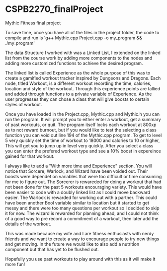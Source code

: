 # CSPB2270_finalProject
Mythic Fitness final project 

To save time, once you have all of the files in the project folder, the code to compile and run is 
'g++ Mythic.cpp Project.cpp -o my_program && ./my_program'


The data Structure I worked with was a Linked List, I extended on the linked list from the course work by adding 
more components to the nodes and adding more customized functions to achieve the desired program. 

The linked list is called Experience as the whole purpose of this was to create a gamified workout tracker inspired by Dungeons and Dragons. 
Each node, titled Workout, is a different workout recording the time, calories, location and style of the workout. 
Through this experience points are tallied and added through functions to a private variable of Experience. 
As the user progresses they can chose a class that will give boosts to certain styles of  workout. 

Once you have loaded in the Project.cpp, Mythic.cpp and Mythic.h you can run the program. 
It will prompt you to either enter a workout, get a summary of past workouts, or quit. 
The program itself locks each workout at 800xp as to not reward burnout, but if you would like to test the selecting a class function you can void out line 194 of the Mythic.cpp 
program. To get to level 5 very quickly set the time of workout to 18000 and calories to 10 or higher, 
This will get you to jump up in level very quickly. After you select a class you can enter the prefered workout type and see a 10% boost in expereince gained for that workout. 

I always like to add a "With more time and Experience" section. 
You will notice that Sorcere, Warlock, and Wizard have been voided out. 
Their boosts were dependet on variables that were too difficult or time consuming for me to figure out. 
The Sorcerer is rewareded for doing a workout that had not been done for the past 5 workouts encouraging variety. This would have been easier to code with a doubly linked list
as I could move backward easier. 
The Warlock is rewarded for working out with a partner. This could have been another Bool variable similar to location but it started to get messy and there were too many questions per 
workout so I decided to skip it for now. 
The wizard is rewarded for planning ahead, and I could not think of a good way to pre record a commitment of a workout, then later add the details of the workout. 

This was made because my wife and I are fitness enthusiasts with nerdy friends and we want to create a way to encourage people to try new things and get moving. 
In the future we would like to also add a nutrition component but that has yet to be flushed out. 

Hopefully you use past workouts to play around with this as it will make it more fun! 
